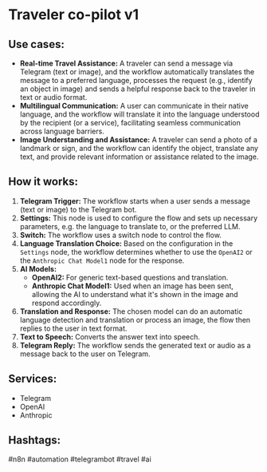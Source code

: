 # Traveler co-pilot v1

## Use cases:

- **Real-time Travel Assistance:** A traveler can send a message via Telegram (text or image), and the workflow automatically translates the message to a preferred language, processes the request (e.g., identify an object in image) and sends a helpful response back to the traveler in text or audio format.
- **Multilingual Communication:** A user can communicate in their native language, and the workflow will translate it into the language understood by the recipient (or a service), facilitating seamless communication across language barriers.
- **Image Understanding and Assistance:** A traveler can send a photo of a landmark or sign, and the workflow can identify the object, translate any text, and provide relevant information or assistance related to the image.

## How it works:

1.  **Telegram Trigger:** The workflow starts when a user sends a message (text or image) to the Telegram bot.
2.  **Settings:** This node is used to configure the flow and sets up necessary parameters, e.g. the language to translate to, or the preferred LLM.
3.  **Switch:** The workflow uses a switch node to control the flow.
4.  **Language Translation Choice:** Based on the configuration in the `Settings` node, the workflow determines whether to use the `OpenAI2` or the `Anthropic Chat Model1` node for the response.
5.  **AI Models:**
    *   **OpenAI2:** For generic text-based questions and translation.
    *   **Anthropic Chat Model1:** Used when an image has been sent, allowing the AI to understand what it's shown in the image and respond accordingly.
6.  **Translation and Response:** The chosen model can do an automatic language detection and translation or process an image, the flow then replies to the user in text format.
7. **Text to Speech:** Converts the answer text into speech.
8.  **Telegram Reply:** The workflow sends the generated text or audio as a message back to the user on Telegram.

## Services:

-   Telegram
-   OpenAI
-   Anthropic

## Hashtags:

#n8n #automation #telegrambot #travel #ai

